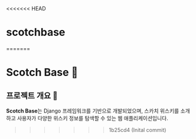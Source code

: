 <<<<<<< HEAD
# scotchbase
=======
# Scotch Base 🥃

## 프로젝트 개요 📖
**Scotch Base**는 Django 프레임워크를 기반으로 개발되었으며, 스카치 위스키를 소개하고 사용자가 다양한 위스키 정보를 탐색할 수 있는 웹 애플리케이션입니다.
>>>>>>> 1b25cd4 (Inital commit)
